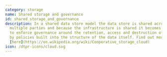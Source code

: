 ```yaml
---
category: storage
name: Shared storage and governance
id: shared_storage_and_governance
description: In a shared data store model the data store is shared across
  multiple parties and because the infrastructure is shared it becomes possible
  to enforce governance around the retention, access and destruction of the data
  by policies built into the structure of the data itself. Find out more
  [here](https://en.wikipedia.org/wiki/Cooperative_storage_cloud)
icon: /dtpr-icons/cloud.svg
---
```

